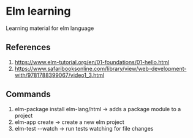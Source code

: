 # Elm learning

Learning material for elm language

## References

1. https://www.elm-tutorial.org/en/01-foundations/01-hello.html
2. https://www.safaribooksonline.com/library/view/web-development-with/9781788399067/video1_3.html

## Commands

1. elm-package install elm-lang/html -> adds a package module to a project
2. elm-app create <folder> -> create a new elm project
3. elm-test --watch -> run tests watching for file changes
